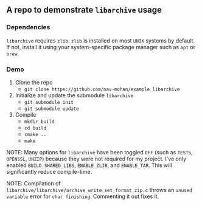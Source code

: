 ## A repo to demonstrate `libarchive` usage

### Dependencies
`libarchive` requires `zlib`. `zlib` is installed on most `UNIX` systems by default. If not, install it using your system-specific package manager such as `apt` or `brew`. 

### Demo
1. Clone the repo
    * `git clone https://github.com/nav-mohan/example_libarchive`
2. Initialize and update the submodule `libarchive` 
    * `git submodule init`
    * `git submodule update`
3. Compile
    * `mkdir build`
    * `cd build`
    * `cmake ..`
    * `make`

NOTE: Many options for `libarchive` have been toggled `OFF` (such as `TESTS`, `OPENSSL`, `UNZIP`) because they were not required for my project. I've only enabled `BUILD_SHARED_LIBS`, `ENABLE_ZLIB`, and `ENABLE_TAR`. This will significantly reduce compile-time. 

NOTE: Compilation of `libarchive/libarchive/archive_write_set_format_zip.c` throws an `unused variable` error for `char finishing`. Commenting it out fixes it. 